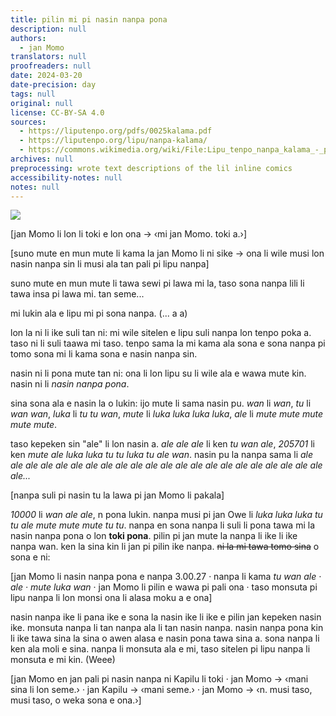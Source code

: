 ```yaml
---
title: pilin mi pi nasin nanpa pona
description: null
authors:
  - jan Momo
translators: null
proofreaders: null
date: 2024-03-20
date-precision: day
tags: null
original: null
license: CC-BY-SA 4.0
sources:
  - https://liputenpo.org/pdfs/0025kalama.pdf
  - https://liputenpo.org/lipu/nanpa-kalama/
  - https://commons.wikimedia.org/wiki/File:Lipu_tenpo_nanpa_kalama_-_pilin_mi_pi_nasin_nanpa_pona.png
archives: null
preprocessing: wrote text descriptions of the lil inline comics
accessibility-notes: null
notes: null
---
```


![](https://upload.wikimedia.org/wikipedia/commons/1/10/Lipu_tenpo_nanpa_kalama_-_pilin_mi_pi_nasin_nanpa_pona.png)

[jan Momo li lon li toki e lon ona → ‹mi jan Momo. toki a.›]

[suno mute en mun mute li kama la jan Momo li ni sike → ona li wile musi lon nasin nanpa sin li musi ala tan pali pi lipu nanpa]

suno mute en mun mute li tawa sewi pi lawa mi la, taso sona nanpa lili li tawa insa pi lawa mi. tan seme...

mi lukin ala e lipu mi pi sona nanpa. (... a a)

lon la ni li ike suli tan ni: mi wile sitelen e lipu suli nanpa lon tenpo poka a. taso ni li suli taawa mi taso. tenpo sama la mi kama ala sona e sona nanpa pi tomo sona mi li kama sona e nasin nanpa sin.

nasin ni li pona mute tan ni: ona li lon lipu su li wile ala e wawa mute kin. nasin ni li *nasin nanpa pona*.

sina sona ala e nasin la o lukin: ijo mute li sama nasin pu. *wan* li *wan*, *tu* li *wan wan*, *luka* li *tu tu wan*, *mute* li *luka luka luka luka*, *ale* li *mute mute mute mute mute*.

taso kepeken sin "ale" li lon nasin a. *ale ale ale* li ken *tu wan ale*, *205701* li ken *mute ale luka luka tu tu luka tu ale wan*. nasin pu la nanpa sama li *ale ale ale ale ale ale ale ale ale ale ale ale ale ale ale ale ale ale ale ale ale ale ale...*

[nanpa suli pi nasin tu la lawa pi jan Momo li pakala]

*10000* li *wan ale ale*, n pona lukin. nanpa musi pi jan Owe li *luka luka luka tu tu ale mute mute mute tu tu*. nanpa en sona nanpa li suli li pona tawa mi la nasin nanpa pona o lon **toki pona**. pilin pi jan mute la nanpa li ike li ike nanpa wan. ken la sina kin li jan pi pilin ike nanpa. ~~ni la mi tawa tomo sina~~ o sona e ni:

[jan Momo li nasin nanpa pona e nanpa 3.00.27 · nanpa li kama *tu wan ale · ale · mute luka wan* · jan Momo li pilin e wawa pi pali ona · taso monsuta pi lipu nanpa li lon monsi ona li alasa moku a e ona]

nasin nanpa ike li pana ike e sona la nasin ike li ike e pilin jan kepeken nasin ike. monsuta nanpa li tan nanpa ala li tan nasin nanpa. nasin nanpa pona kin li ike tawa sina la sina o awen alasa e nasin pona tawa sina a. sona nanpa li ken ala moli e sina. nanpa li monsuta ala e mi, taso sitelen pi lipu nanpa li monsuta e mi kin. (Weee)

[jan Momo en jan pali pi nasin nanpa ni Kapilu li toki · jan Momo → ‹mani sina li lon seme.› · jan Kapilu → ‹mani seme.› · jan Momo → ‹n. musi taso, musi taso, o weka sona e ona.›]